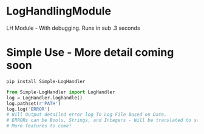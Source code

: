 # LogHandlingModule
LH Module - With debugging. Runs in sub .3 seconds
# Simple Use - More detail coming soon
```pip install Simple-LogHandler```
```python
from Simple-LogHandler import LogHandler
log = LogHandler.loghandle()
log.pathset(r'PATH')
log.log('ERROR')
# Will Output detailed error log To Log File Based on Date.
# ERRORs can be Bools, Strings, and Integers - Will be translated to string forms and output.
# More features to come!
```
